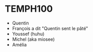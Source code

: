# TEMPH100

- Quentin
- François a dit "Quentin sent le pâté"
- Youssef (huhu)
- Michel (aka miosee)
- Amélia


